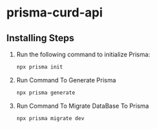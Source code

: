 # prisma-curd-api

## Installing Steps

1. Run the following command to initialize Prisma:

   ```bash
   npx prisma init
2. Run Command To Generate Prisma 
   ```bash
   npx prisma generate
3. Run Command To Migrate DataBase To Prisma 
   ```bash
   npx prisma migrate dev
